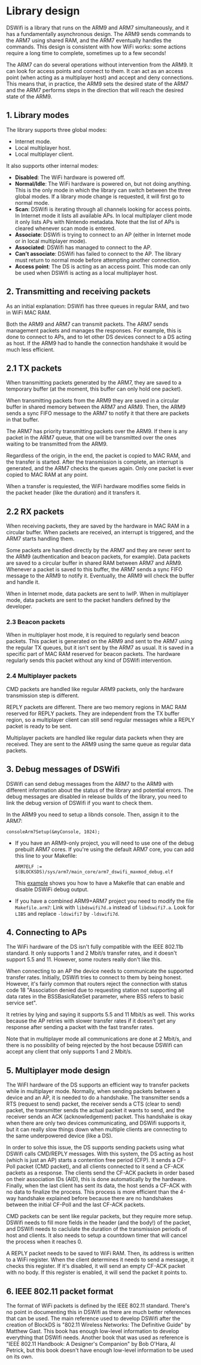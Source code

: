 # Library design

DSWifi is a library that runs on the ARM9 and ARM7 simultaneously, and it has a
fundamentally asynchronous design. The ARM9 sends commands to the ARM7 using
shared RAM, and the ARM7 eventually handles the commands. This design is
consistent with how WiFi works: some actions require a long time to complete,
sometimes up to a few seconds!

The ARM7 can do several operations without intervention from the ARM9. It can
look for access points and connect to them. It can act as an access point (when
acting as a multiplayer host) and accept and deny connections. This means that,
in practice, the ARM9 sets the desired state of the ARM7 and the ARM7 performs
steps in the direction that will reach the desired state of the ARM9.

## 1. Library modes

The library supports three global modes:

- Internet mode.
- Local multiplayer host.
- Local multiplayer client.

It also supports other internal modes:

- **Disabled**: The WiFi hardware is powered off.
- **Normal/Idle**: The WiFi hardware is powered on, but not doing anything. This
  is the only mode in which the library can switch between the three global
  modes. If a library mode change is requested, it will first go to normal mode.
- **Scan**: DSWifi is iterating through all channels looking for access points.
  In Internet mode it lists all available APs. In local multiplayer client mode
  it only lists APs with Nintendo metadata. Note that the list of APs is cleared
  whenever scan mode is entered.
- **Associate**: DSWifi is trying to connect to an AP (either in Internet mode
  or in local multiplayer mode).
- **Associated**: DSWifi has managed to connect to the AP.
- **Can't associate**: DSWifi has failed to connect to the AP. The library must
  return to normal mode before attempting another connection.
- **Access point**: The DS is acting as an access point. This mode can only be
  used when DSWifi is acting as a local multiplayer host.

## 2. Transmitting and receiving packets

As an initial explanation: DSWifi has three queues in regular RAM, and two in
WiFi MAC RAM.

Both the ARM9 and ARM7 can transmit packets. The ARM7 sends management packets
and manages the responses. For example, this is done to connect to APs, and to
let other DS devices connect to a DS acting as host. If the ARM9 had to handle
the connection handshake it would be much less efficient.

## 2.1 TX packets

When transmitting packets generated by the ARM7, they are saved to a temporary
buffer (at the moment, this buffer can only hold one packet).

When transmitting packets from the ARM9 they are saved in a circular buffer in
shared memory between the ARM7 and ARM9. Then, the ARM9 sends a sync FIFO
message to the ARM7 to notify it that there are packets in that buffer.

The ARM7 has priority transmitting packets over the ARM9. If there is any packet
in the ARM7 queue, that one will be transmitted over the ones waiting to be
transmitted from the ARM9.

Regardless of the origin, in the end, the packet is copied to MAC RAM, and the
transfer is started. After the transmission is complete, an interrupt is
generated, and the ARM7 checks the queues again. Only one packet is ever copied
to MAC RAM at any point.

When a transfer is requiested, the WiFi hardware modifies some fields in the
packet header (like the duration) and it transfers it.

## 2.2 RX packets

When receiving packets, they are saved by the hardware in MAC RAM in a circular
buffer. When packets are received, an interrupt is triggered, and the ARM7
starts handling them.

Some packets are handled directly by the ARM7 and they are never sent to the
ARM9 (authentication and beacon packets, for example). Data packets are saved to
a circular buffer in shared RAM between ARM7 and ARM9. Whenever a packet is
saved to this buffer, the ARM7 sends a sync FIFO message to the ARM9 to notify
it. Eventually, the ARM9 will check the buffer and handle it.

When in Internet mode, data packets are sent to lwIP. When in multiplayer mode,
data packets are sent to the packet handlers defined by the developer.

### 2.3 Beacon packets

When in multiplayer host mode, it is required to regularly send beacon packets.
This packet is generated on the ARM9 and sent to the ARM7 using the regular TX
queues, but it isn't sent by the ARM7 as usual. It is saved in a specific part
of MAC RAM reserved for beacon packets. The hardware regularly sends this packet
without any kind of DSWifi intervention.

### 2.4 Multiplayer packets

CMD packets are handled like regular ARM9 packets, only the hardware
transmission step is different.

REPLY packets are different. There are two memory regions in MAC RAM reserved
for REPLY packets. They are independent from the TX buffer region, so a
multiplayer client can still send regular messages while a REPLY packet is ready
to be sent.

Multiplayer packets are handled like regular data packets when they are
received. They are sent to the ARM9 using the same queue as regular data
packets.

## 3. Debug messages of DSWifi

DSWifi can send debug messages from the ARM7 to the ARM9 with different
information about the status of the library and potential errors. The debug
messages are disabled in release builds of the library, you need to link the
debug version of DSWifi if you want to check them.

In the ARM9 you need to setup a libnds console. Then, assign it to the ARM7:
```
consoleArm7Setup(&myConsole, 1024);
```

- If you have an ARM9-only project, you will need to use one of the debug
  prebuilt ARM7 cores. If you're using the default ARM7 core, you can add this
  line to your Makefile:

  ```
  ARM7ELF := $(BLOCKSDS)/sys/arm7/main_core/arm7_dswifi_maxmod_debug.elf
  ```

  This [example](https://github.com/blocksds/sdk/tree/master/examples/dswifi/full_ap_demo_debug)
  shows you how to have a Makefile that can enable and disable DSWiFi debug
  output.

- If you have a combined ARM9+ARM7 project you need to modify the file
  `Makefile.arm7`: Link with `libdswifi7d.a` instead of `libdswifi7.a`. Look for
  `LIBS` and replace `-ldswifi7` by `-ldswifi7d`.

## 4. Connecting to APs

The WiFi hardware of the DS isn't fully compatible with the IEEE 802.11b
standard. It only supports 1 and 2 Mbit/s transfer rates, and it doesn't support
5.5 and 11. However, some routers really don't like this.

When connecting to an AP the device needs to communicate the supported transfer
rates. Initially, DSWifi tries to connect to them by being honest. However, it's
fairly common that routers reject the connection with status code 18
"Association denied due to requesting station not supporting all data rates in
the BSSBasicRateSet parameter, where BSS refers to basic service set".

It retries by lying and saying it supports 5.5 and 11 Mbit/s as well. This works
because the AP retries with slower transfer rates if it doesn't get any response
after sending a packet with the fast transfer rates.

Note that in multiplayer mode all communications are done at 2 Mbit/s, and there
is no possibility of being rejected by the host because DSWifi can accept any
client that only supports 1 and 2 Mbit/s.

## 5. Multiplayer mode design

The WiFI hardware of the DS supports an efficient way to transfer packets while
in multiplayer mode. Normally, when sending packets between a device and an AP,
it is needed to do a handshake. The transmitter sends a RTS (request to send)
packet, the receiver sends a CTS (clear to send) packet, the transmitter sends
the actual packet it wants to send, and the receiver sends an ACK
(acknowledgement) packet. This handshake is okay when there are only two devices
communicating, and DSWifi supports it, but it can really slow things down when
multiple clients are connecting to the same underpowered device (like a DS).

In order to solve this issue, the DS supports sending packets using what DSWifi
calls CMD/REPLY messages. With this system, the DS acting as host (which is just
an AP) starts a contention free period (CFP). It sends a CF-Poll packet (CMD
packet), and all clients connected to it send a CF-ACK packets as a response.
The clients send the CF-ACK packets in order based on their association IDs
(AID), this is done automatically by the hardware. Finally, when the last client
has sent its data, the host sends a CF-ACK with no data to finalize the process.
This process is more efficient than the 4-way handshake explained before because
there are no handshakes between the initial CF-Poll and the last CF-ACK packets.

CMD packets can be sent like regular packets, but they require more setup.
DSWifi needs to fill more fields in the header (and the body!) of the packet,
and DSWifi needs to caclulate the duration of the transmission periods of host
and clients. It also needs to setup a countdown timer that will cancel the
process when it reaches 0.

A REPLY packet needs to be saved to WiFi RAM. Then, its address is written to a
WiFi register. When the client determines it needs to send a message, it checks
this register. If it's disabled, it will send an empty CF-ACK packet with no
body. If this register is enabled, it will send the packet it points to.

## 6. IEEE 802.11 packet format

The format of WiFi packets is defined by the IEEE 802.11 standard. There's no
point in documenting this in DSWifi as there are much better references that can
be used. The main reference used to develop DSWifi after the creation of BlockDS
is "802.11 Wireless Networks: The Definitive Guide" by Matthew Gast. This book
has enough low-level information to develop everything that DSWifi needs.
Another book that was used as reference is "IEEE 802.11 Handbook: A Designer's
Companion" by Bob O'Hara, Al Petrick, but this book doesn't have enough
low-level information to be used on its own.
